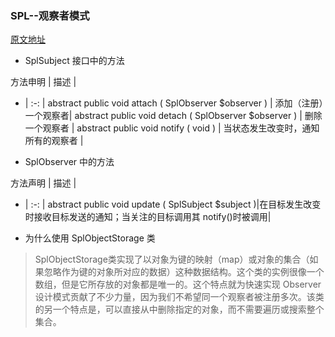 ### SPL--观察者模式

[原文地址](https://www.ibm.com/developerworks/cn/opensource/os-cn-observerspl/)

- SplSubject 接口中的方法

方法申明 | 描述 |
- | :-: |
abstract public void attach ( SplObserver $observer ) | 添加（注册）一个观察者|
abstract public void detach ( SplObserver $observer ) | 删除一个观察者 |
abstract public void notify ( void ) | 当状态发生改变时，通知所有的观察者 |

- SplObserver 中的方法

方法声明 | 描述 |
- | :-: |
abstract public void update ( SplSubject $subject )|在目标发生改变时接收目标发送的通知；当关注的目标调用其 notify()时被调用|

- 为什么使用 SplObjectStorage 类

> SplObjectStorage类实现了以对象为键的映射（map）或对象的集合（如果忽略作为键的对象所对应的数据）这种数据结构。这个类的实例很像一个数组，但是它所存放的对象都是唯一的。这个特点就为快速实现 Observer 设计模式贡献了不少力量，因为我们不希望同一个观察者被注册多次。该类的另一个特点是，可以直接从中删除指定的对象，而不需要遍历或搜索整个集合。
